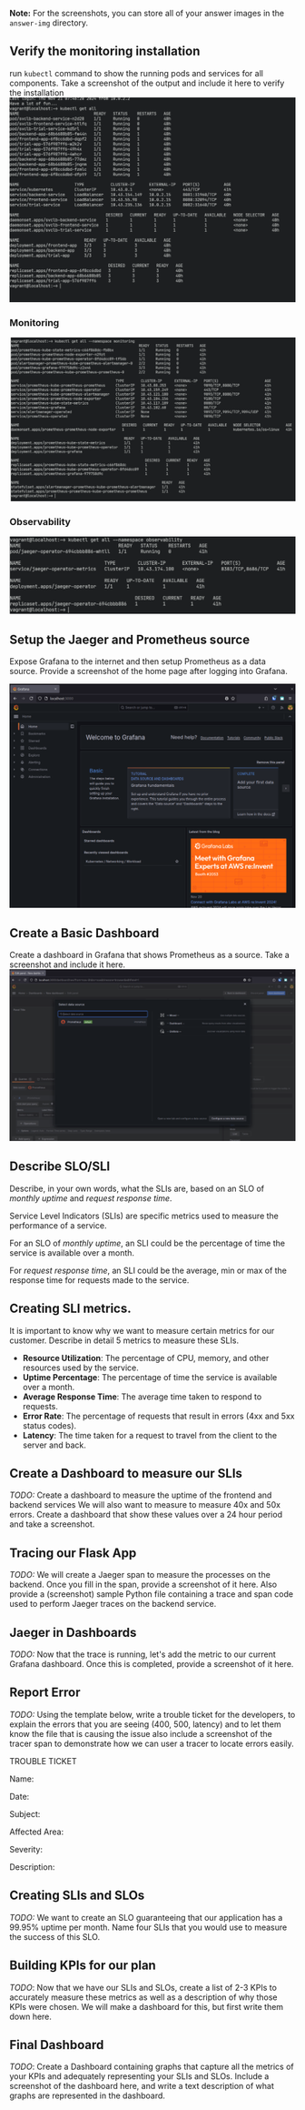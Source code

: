 **Note:** For the screenshots, you can store all of your answer images in the `answer-img` directory.

## Verify the monitoring installation

run `kubectl` command to show the running pods and services for all components. Take a screenshot of the output and include it here to verify the installation
![](answer-img/all_pods.png)
### Monitoring
![](answer-img/all_monitoring.png)
### Observability
![](answer-img/all_observability.png)
## Setup the Jaeger and Prometheus source
Expose Grafana to the internet and then setup Prometheus as a data source. Provide a screenshot of the home page after logging into Grafana.

![](answer-img/grafana_login.png)
## Create a Basic Dashboard
Create a dashboard in Grafana that shows Prometheus as a source. Take a screenshot and include it here.
![](answer-img/prometheus_data_source.png)
## Describe SLO/SLI
Describe, in your own words, what the SLIs are, based on an SLO of *monthly uptime* and *request response time*.

Service Level Indicators (SLIs) are specific metrics used to measure the performance of a service.

For an SLO of *monthly uptime*, an SLI could be the percentage of time the service is available over a month.

For *request response time*, an SLI could be the average, min or max of the response time for requests made to the service.

## Creating SLI metrics.
It is important to know why we want to measure certain metrics for our customer.
Describe in detail 5 metrics to measure these SLIs. 
- **Resource Utilization**: The percentage of CPU, memory, and other resources used by the service.
- **Uptime Percentage**: The percentage of time the service is available over a month.
- **Average Response Time**: The average time taken to respond to requests.
- **Error Rate**: The percentage of requests that result in errors (4xx and 5xx status codes).
- **Latency**: The time taken for a request to travel from the client to the server and back.

## Create a Dashboard to measure our SLIs
*TODO:* Create a dashboard to measure the uptime of the frontend and backend services
We will also want to measure to measure 40x and 50x errors. 
Create a dashboard that show these values over a 24 hour period and take a screenshot.

## Tracing our Flask App
*TODO:*  We will create a Jaeger span to measure the processes on the backend.
Once you fill in the span, provide a screenshot of it here.
Also provide a (screenshot) sample Python file containing a trace and span code used to perform Jaeger traces on the backend service.

## Jaeger in Dashboards
*TODO:* Now that the trace is running, let's add the metric to our current Grafana dashboard.
Once this is completed, provide a screenshot of it here.

## Report Error
*TODO:* Using the template below, write a trouble ticket for the developers,
to explain the errors that you are seeing (400, 500, latency) and to let them know the file that is 
causing the issue also include a screenshot of the tracer span to demonstrate how we can user a tracer to locate errors easily.

TROUBLE TICKET

Name:

Date:

Subject:

Affected Area:

Severity:

Description:


## Creating SLIs and SLOs
*TODO:* We want to create an SLO guaranteeing that our application has a 99.95% uptime per month. 
Name four SLIs that you would use to measure the success of this SLO.

## Building KPIs for our plan
*TODO*: Now that we have our SLIs and SLOs, create a list of 2-3 KPIs to accurately measure these metrics as well as a description of why those KPIs were chosen. We will make a dashboard for this, but first write them down here.

## Final Dashboard
*TODO*: Create a Dashboard containing graphs that capture all the metrics of your KPIs and adequately representing your SLIs and SLOs. 
Include a screenshot of the dashboard here, and write a text description of what graphs are represented in the dashboard.  
